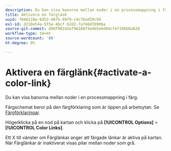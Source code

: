 ```yaml
---
description: Du kan visa banorna mellan noder i en processmappning i färg.
title: Aktivera en färglänk
uuid: 7046128e-6d52-4875-9979-c4c7bad59c9d
exl-id: d210e54a-5f5e-4bcf-b2d2-7a748d7b90ba
source-git-commit: d9df90242ef96188f4e4b5e6d04cfef196b0a628
workflow-type: tm+mt
source-wordcount: '86'
ht-degree: 0%

---
```


# Aktivera en färglänk{#activate-a-color-link}

Du kan visa banorna mellan noder i en processmappning i färg.

Färgschemat beror på den färgförklaring som är öppen på arbetsytan. Se [Färgförklaringar](../../../../home/c-get-started/c-analysis-vis/c-legends/c-color-leg.md#concept-f84d51dc0d6547f981d0642fc2d01358).

Högerklicka på en nod på kartan och klicka på **[!UICONTROL Options]** > **[!UICONTROL Color Links]**.

Ett X till vänster om Färglänkar anger att färgade länkar är aktiva på kartan. När Färglänkar är inaktiverat visas pilar mellan noder som grå.
